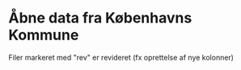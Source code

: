 # Åbne data fra Københavns Kommune


Filer markeret med "rev" er revideret (fx oprettelse af nye kolonner)


